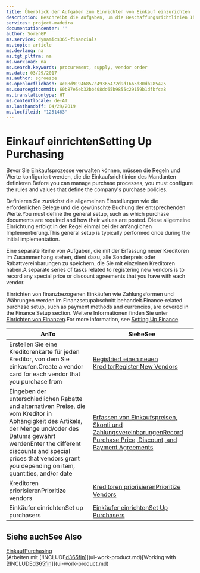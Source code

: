 ```yaml
---
title: Überblick der Aufgaben zum Einrichten von Einkauf einzurichten | Microsoft Docs
description: Beschreibt die Aufgaben, um die Beschaffungsrichtlinien Ihres Mandanten festzulegen und Ihre Einkaufsprozesse einzurichten.
services: project-madeira
documentationcenter: ''
author: SorenGP
ms.service: dynamics365-financials
ms.topic: article
ms.devlang: na
ms.tgt_pltfrm: na
ms.workload: na
ms.search.keywords: procurement, supply, vendor order
ms.date: 03/29/2017
ms.author: sgroespe
ms.openlocfilehash: 4c08d91946857c49365472d9d1665d80db285425
ms.sourcegitcommit: 60b87e5eb32bb408dd65b9855c29159b1dfbfca8
ms.translationtype: HT
ms.contentlocale: de-AT
ms.lasthandoff: 04/29/2019
ms.locfileid: "1251463"
---
```

# <a name="setting-up-purchasing"></a><span data-ttu-id="bb080-103">Einkauf einrichten</span><span class="sxs-lookup"><span data-stu-id="bb080-103">Setting Up Purchasing</span></span>
<span data-ttu-id="bb080-104">Bevor Sie Einkaufsprozesse verwalten können, müssen die Regeln und Werte konfiguriert werden, die die Einkaufsrichtlinien des Mandanten definieren.</span><span class="sxs-lookup"><span data-stu-id="bb080-104">Before you can manage purchase processes, you must configure the rules and values that define the company's purchase policies.</span></span>

<span data-ttu-id="bb080-105">Definieren Sie zunächst die allgemeinen Einstellungen wie die erforderlichen Belege und die gewünschte Buchung der entsprechenden Werte.</span><span class="sxs-lookup"><span data-stu-id="bb080-105">You must define the general setup, such as which purchase documents are required and how their values are posted.</span></span> <span data-ttu-id="bb080-106">Diese allgemeine Einrichtung erfolgt in der Regel einmal bei der anfänglichen Implementierung.</span><span class="sxs-lookup"><span data-stu-id="bb080-106">This general setup is typically performed once during the initial implementation.</span></span>

<span data-ttu-id="bb080-107">Eine separate Reihe von Aufgaben, die mit der Erfassung neuer Kreditoren im Zusammenhang stehen, dient dazu, alle Sonderpreis oder Rabattvereinbarungen zu speichern, die Sie mit einzelnen Kreditoren haben.</span><span class="sxs-lookup"><span data-stu-id="bb080-107">A separate series of tasks related to registering new vendors is to record any special price or discount agreements that you have with each vendor.</span></span>

<span data-ttu-id="bb080-108">Einrichten von finanzbezogenen Einkäufen wie Zahlungsformen und Währungen werden im Finanzsetupabschnitt behandelt.</span><span class="sxs-lookup"><span data-stu-id="bb080-108">Finance-related purchase setup, such as payment methods and currencies, are covered in the Finance Setup section.</span></span> <span data-ttu-id="bb080-109">Weitere Informationen finden Sie unter [Einrichten von Finanzen](finance-setup-finance.md).</span><span class="sxs-lookup"><span data-stu-id="bb080-109">For more information, see [Setting Up Finance](finance-setup-finance.md).</span></span>

| <span data-ttu-id="bb080-110">An</span><span class="sxs-lookup"><span data-stu-id="bb080-110">To</span></span> | <span data-ttu-id="bb080-111">Siehe</span><span class="sxs-lookup"><span data-stu-id="bb080-111">See</span></span> |
| --- | --- |
| <span data-ttu-id="bb080-112">Erstellen Sie eine Kreditorenkarte für jeden Kreditor, von dem Sie einkaufen.</span><span class="sxs-lookup"><span data-stu-id="bb080-112">Create a vendor card for each vendor that you purchase from</span></span>|[<span data-ttu-id="bb080-113">Registriert einen neuen Kreditor</span><span class="sxs-lookup"><span data-stu-id="bb080-113">Register New Vendors</span></span>](purchasing-how-register-new-vendors.md) |
| <span data-ttu-id="bb080-114">Eingeben der unterschiedlichen Rabatte und alternativen Preise, die vom Kreditor in Abhängigkeit des Artikels, der Menge und/oder des Datums gewährt werden</span><span class="sxs-lookup"><span data-stu-id="bb080-114">Enter the different discounts and special prices that vendors grant you depending on item, quantities, and/or date</span></span> |[<span data-ttu-id="bb080-115">Erfassen von Einkaufspreisen, Skonti und Zahlungsvereinbarungen</span><span class="sxs-lookup"><span data-stu-id="bb080-115">Record Purchase Price, Discount, and Payment Agreements</span></span>](purchasing-how-record-purchase-price-discount-payment-agreements.md) |
| <span data-ttu-id="bb080-116">Kreditoren priorisieren</span><span class="sxs-lookup"><span data-stu-id="bb080-116">Prioritize vendors</span></span> |[<span data-ttu-id="bb080-117">Kreditoren priorisieren</span><span class="sxs-lookup"><span data-stu-id="bb080-117">Prioritize Vendors</span></span>](purchasing-how-prioritize-vendors.md) |
| <span data-ttu-id="bb080-118">Einkäufer einrichten</span><span class="sxs-lookup"><span data-stu-id="bb080-118">Set up purchasers</span></span> |[<span data-ttu-id="bb080-119">Einkäufer einrichten</span><span class="sxs-lookup"><span data-stu-id="bb080-119">Set Up Purchasers</span></span>](purchasing-how-setup-purchasers.md) |

## <a name="see-also"></a><span data-ttu-id="bb080-120">Siehe auch</span><span class="sxs-lookup"><span data-stu-id="bb080-120">See Also</span></span>
[<span data-ttu-id="bb080-121">Einkauf</span><span class="sxs-lookup"><span data-stu-id="bb080-121">Purchasing</span></span>](purchasing-manage-purchasing.md)  
<span data-ttu-id="bb080-122">[Arbeiten mit [!INCLUDE[d365fin](includes/d365fin_md.md)]](ui-work-product.md)</span><span class="sxs-lookup"><span data-stu-id="bb080-122">[Working with [!INCLUDE[d365fin](includes/d365fin_md.md)]](ui-work-product.md)</span></span>

